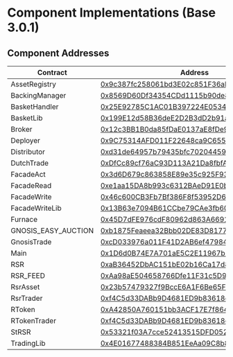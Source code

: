 # Component Implementations (Base 3.0.1)

## Component Addresses

| Contract            | Address                                                                                                               | Version |
| ------------------- | --------------------------------------------------------------------------------------------------------------------- | ------- |
| AssetRegistry       | [0x9c387fc258061bd3E02c851F36aE227DB03a396C](https://basescan.org/address/0x9c387fc258061bd3E02c851F36aE227DB03a396C) | 3.0.0   |
| BackingManager      | [0x8569D60Df34354CDd1115b90de832845b31C28d2](https://basescan.org/address/0x8569D60Df34354CDd1115b90de832845b31C28d2) | 3.0.1   |
| BasketHandler       | [0x25E92785C1AC01B397224E0534f3D626868A1Cbf](https://basescan.org/address/0x25E92785C1AC01B397224E0534f3D626868A1Cbf) | 3.0.0   |
| BasketLib           | [0x199E12d58B36deE2D2B3dD2b91aD7bb25c787a71](https://basescan.org/address/0x199E12d58B36deE2D2B3dD2b91aD7bb25c787a71) | N/A     |
| Broker              | [0x12c3BB1B0da85fDaE0137aE8fDe901F7D0e106ba](https://basescan.org/address/0x12c3BB1B0da85fDaE0137aE8fDe901F7D0e106ba) | 3.0.0   |
| Deployer            | [0x9C75314AFD011F22648ca9C655b61674e27bA4AC](https://basescan.org/address/0x9C75314AFD011F22648ca9C655b61674e27bA4AC) | 3.0.1   |
| Distributor         | [0xd31de64957b79435bfc702044590ac417e02c19B](https://basescan.org/address/0xd31de64957b79435bfc702044590ac417e02c19B) | 3.0.0   |
| DutchTrade          | [0xDfCc89cf76aC93D113A21Da8fbfA63365b1E3DC7](https://basescan.org/address/0xDfCc89cf76aC93D113A21Da8fbfA63365b1E3DC7) | N/A     |
| FacadeAct           | [0x3d6D679c863858E89e35c925F937F5814ca687F3](https://basescan.org/address/0x3d6D679c863858E89e35c925F937F5814ca687F3) | N/A     |
| FacadeRead          | [0xe1aa15DA8b993c6312BAeD91E0b470AE405F91BF](https://basescan.org/address/0xe1aa15DA8b993c6312BAeD91E0b470AE405F91BF) | N/A     |
| FacadeWrite         | [0x46c600CB3Fb7Bf386F8f53952D64aC028e289AFb](https://basescan.org/address/0x46c600CB3Fb7Bf386F8f53952D64aC028e289AFb) | N/A     |
| FacadeWriteLib      | [0x13B63e7094B61CCbe79CAe3fb602DFd12D59314a](https://basescan.org/address/0x13B63e7094B61CCbe79CAe3fb602DFd12D59314a) | N/A     |
| Furnace             | [0x45D7dFE976cdF80962d863A66918346a457b87Bd](https://basescan.org/address/0x45D7dFE976cdF80962d863A66918346a457b87Bd) | 3.0.0   |
| GNOSIS_EASY_AUCTION | [0xb1875Feaeea32Bbb02DE83D81772e07E37A40f02](https://basescan.org/address/0xb1875Feaeea32Bbb02DE83D81772e07E37A40f02) | N/A     |
| GnosisTrade         | [0xcD033976a011F41D2AB6ef47984041568F818E73](https://basescan.org/address/0xcD033976a011F41D2AB6ef47984041568F818E73) | N/A     |
| Main                | [0x1D6d0B74E7A701aE5C2E11967b242E9861275143](https://basescan.org/address/0x1D6d0B74E7A701aE5C2E11967b242E9861275143) | 3.0.0   |
| RSR                 | [0xaB36452DbAC151bE02b16Ca17d8919826072f64a](https://basescan.org/address/0xaB36452DbAC151bE02b16Ca17d8919826072f64a) | 1.0.3   |
| RSR_FEED            | [0xAa98aE504658766Dfe11F31c5D95a0bdcABDe0b1](https://basescan.org/address/0xAa98aE504658766Dfe11F31c5D95a0bdcABDe0b1) | N/A     |
| RsrAsset            | [0x23b57479327f9BccE6A1F6Be65F3dAa3C9Db797B](https://basescan.org/address/0x23b57479327f9BccE6A1F6Be65F3dAa3C9Db797B) | 3.0.0   |
| RsrTrader           | [0xf4C5d33DABb9D4681ED9b83618d629BA1006AE16](https://basescan.org/address/0xf4C5d33DABb9D4681ED9b83618d629BA1006AE16) | 3.0.1   |
| RToken              | [0xA42850A760151bb3ACF17E7f8643EB4d864bF7a6](https://basescan.org/address/0xA42850A760151bb3ACF17E7f8643EB4d864bF7a6) | 3.0.0   |
| RTokenTrader        | [0xf4C5d33DABb9D4681ED9b83618d629BA1006AE16](https://basescan.org/address/0xf4C5d33DABb9D4681ED9b83618d629BA1006AE16) | 3.0.1   |
| StRSR               | [0x53321f03A7cce52413515DFD0527e0163ec69A46](https://basescan.org/address/0x53321f03A7cce52413515DFD0527e0163ec69A46) | 3.0.0   |
| TradingLib          | [0x4E01677488384B851EeAa09C8b8F6Dd0b16d7E9B](https://basescan.org/address/0x4E01677488384B851EeAa09C8b8F6Dd0b16d7E9B) | N/A     |
